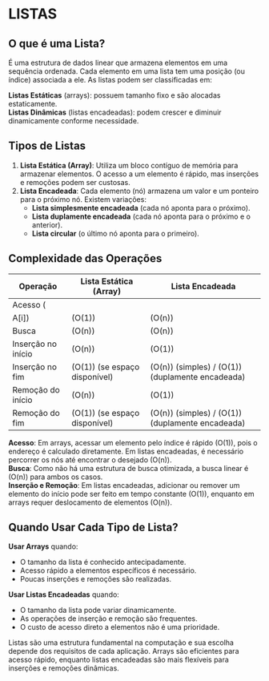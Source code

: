 # LISTAS

## O que é uma Lista?

É uma estrutura de dados linear que armazena elementos em uma sequência ordenada. Cada elemento em uma lista tem uma posição (ou índice) associada a ele. As listas podem ser classificadas em:

**Listas Estáticas** (arrays): possuem tamanho fixo e são alocadas estaticamente.<br>
**Listas Dinâmicas** (listas encadeadas): podem crescer e diminuir dinamicamente conforme necessidade.

## Tipos de Listas

1. **Lista Estática (Array)**: Utiliza um bloco contíguo de memória para armazenar elementos. O acesso a um elemento é rápido, mas inserções e remoções podem ser custosas.
2. **Lista Encadeada**: Cada elemento (nó) armazena um valor e um ponteiro para o próximo nó. Existem variações:
   - **Lista simplesmente encadeada** (cada nó aponta para o próximo).
   - **Lista duplamente encadeada** (cada nó aponta para o próximo e o anterior).
   - **Lista circular** (o último nó aponta para o primeiro).

## Complexidade das Operações


| Operação       | Lista Estática (Array) | Lista Encadeada      |
|----------------|-------------------|-----------------|
| Acesso (
A[i]) | \(O(1)\)            | \(O(n)\)          |
| Busca        | \(O(n)\)            | \(O(n)\)        |
| Inserção no início | \(O(n)\)            | \(O(1)\)          |
| Inserção no fim    | \(O(1)\) (se espaço disponível) | \(O(n)\) (simples) / \(O(1)\) (duplamente encadeada) |
| Remoção do início | \(O(n)\)            | \(O(1)\)          |
| Remoção do fim    | \(O(1)\) (se espaço disponível) | \(O(n)\) (simples) / \(O(1)\) (duplamente encadeada) |


**Acesso**: Em arrays, acessar um elemento pelo índice é rápido \(O(1)\), pois o endereço é calculado diretamente. Em listas encadeadas, é necessário percorrer os nós até encontrar o desejado \(O(n)\).<br>
**Busca**: Como não há uma estrutura de busca otimizada, a busca linear é \(O(n)\) para ambos os casos.<br>
**Inserção e Remoção**: Em listas encadeadas, adicionar ou remover um elemento do início pode ser feito em tempo constante \(O(1)\), enquanto em arrays requer deslocamento de elementos \(O(n)\).

## Quando Usar Cada Tipo de Lista?

**Usar Arrays** quando:
  - O tamanho da lista é conhecido antecipadamente.
  - Acesso rápido a elementos específicos é necessário.
  - Poucas inserções e remoções são realizadas.

**Usar Listas Encadeadas** quando:
  - O tamanho da lista pode variar dinamicamente.
  - As operações de inserção e remoção são frequentes.
  - O custo de acesso direto a elementos não é uma prioridade.

Listas são uma estrutura fundamental na computação e sua escolha depende dos requisitos de cada aplicação. Arrays são eficientes para acesso rápido, enquanto listas encadeadas são mais flexíveis para inserções e remoções dinâmicas.